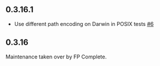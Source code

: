 ## 0.3.16.1

* Use different path encoding on Darwin in POSIX tests [#6](https://github.com/fpco/haskell-filesystem/pull/6)

## 0.3.16

Maintenance taken over by FP Complete.
